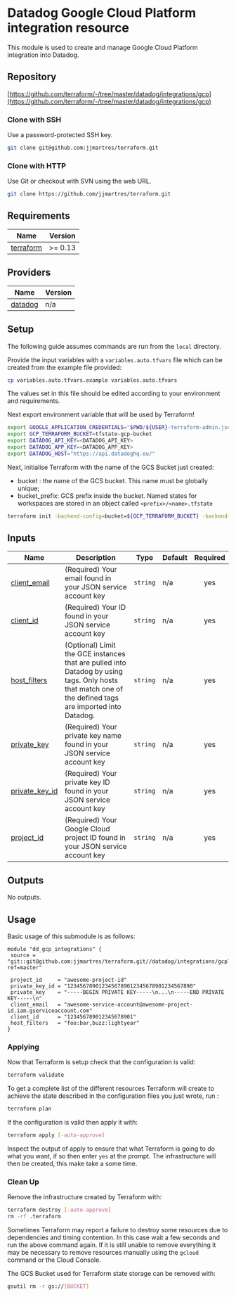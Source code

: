 <!-- BEGIN_TF_DOCS -->

# Datadog Google Cloud Platform integration resource

This module is used to create and manage Google Cloud Platform integration into Datadog.
## Repository

[https://github.com/terraform/-/tree/master/datadog/integrations/gcp](https://github.com/terraform/-/tree/master/datadog/integrations/gcp)

### Clone with SSH
Use a password-protected SSH key.
```bash
git clone git@github.com:jjmartres/terraform.git
```

###  Clone with HTTP
Use Git or checkout with SVN using the web URL.
```bash
git clone https://github.com/jjmartres/terraform.git
```
## Requirements

| Name | Version |
|------|---------|
| <a name="requirement_terraform"></a> [terraform](#requirement\_terraform) | >= 0.13 |
## Providers

| Name | Version |
|------|---------|
| <a name="provider_datadog"></a> [datadog](#provider\_datadog) | n/a |
## Setup
The following guide assumes commands are run from the `local` directory.

Provide the input variables with a `variables.auto.tfvars` file which can be created from the example file provided:

```bash
cp variables.auto.tfvars.example variables.auto.tfvars
```

The values set in this file should be edited according to your environment and requirements.

Next export environment variable that will be used by Terraform!

```bash
export GOOGLE_APPLICATION_CREDENTIALS="$PWD/${USER}-terraform-admin.json"
export GCP_TERRAFORM_BUCKET=tfstate-gcp-bucket
export DATADOG_API_KEY=<DATADOG_API_KEY>
export DATADOG_APP_KEY=<DATADOG_APP_KEY>
export DATADOG_HOST="https://api.datadoghq.eu/"
```

Next, initialise Terraform with the name of the GCS Bucket just created:

 * bucket : the name of the GCS bucket. This name must be globally unique;
 * bucket_prefix: GCS prefix inside the bucket. Named states for workspaces are stored in an object called `<prefix>/<name>.tfstate`

```bash
terraform init -backend-config=bucket=${GCP_TERRAFORM_BUCKET} -backend-config=prefix=[BUCKET_PREFIX]
```
## Inputs

| Name | Description | Type | Default | Required |
|------|-------------|------|---------|:--------:|
| <a name="input_client_email"></a> [client\_email](#input\_client\_email) | (Required) Your email found in your JSON service account key | `string` | n/a | yes |
| <a name="input_client_id"></a> [client\_id](#input\_client\_id) | (Required) Your ID found in your JSON service account key | `string` | n/a | yes |
| <a name="input_host_filters"></a> [host\_filters](#input\_host\_filters) | (Optional) Limit the GCE instances that are pulled into Datadog by using tags. Only hosts that match one of the defined tags are imported into Datadog. | `string` | n/a | yes |
| <a name="input_private_key"></a> [private\_key](#input\_private\_key) | (Required) Your private key name found in your JSON service account key | `string` | n/a | yes |
| <a name="input_private_key_id"></a> [private\_key\_id](#input\_private\_key\_id) | (Required) Your private key ID found in your JSON service account key | `string` | n/a | yes |
| <a name="input_project_id"></a> [project\_id](#input\_project\_id) | (Required) Your Google Cloud project ID found in your JSON service account key | `string` | n/a | yes |
## Outputs

No outputs.
## Usage
Basic usage of this submodule is as follows:

```hcl
module "dd_gcp_integrations" {
 source = "git::git@github.com:jjmartres/terraform.git//datadog/integrations/gcp?ref=master"

 project_id     = "awesome-project-id"
 private_key_id = "1234567890123456789012345678901234567890"
 private_key    = "-----BEGIN PRIVATE KEY-----\n...\n-----END PRIVATE KEY-----\n"
 client_email   = "awesome-service-account@awesome-project-id.iam.gserviceaccount.com"
 client_id      = "123456789012345678901"
 host_filters   = "foo:bar,buzz:lightyear"
}
```

### Applying

Now that Terraform is setup check that the configuration is valid:

```bash
terraform validate 
```

To get a complete list of the different resources Terraform will create to achieve the state described in the configuration files you just wrote, run :

```bash
terraform plan
```

If the configuration is valid then apply it with:

```bash
terraform apply [-auto-approve]
```

Inspect the output of apply to ensure that what Terraform is going to do what you want, if so then enter `yes` at the prompt.
The infrastructure will then be created, this make take a some time.


### Clean Up

Remove the infrastructure created by Terraform with:

```bash
terraform destroy [-auto-approve]
rm -rf .terraform
```

Sometimes Terraform may report a failure to destroy some resources due to dependencies and timing contention.
In this case wait a few seconds and run the above command again. If it is still unable to remove everything it may be necessary to remove resources manually using the `gcloud` command or the Cloud Console.

The GCS Bucket used for Terraform state storage can be removed with:

```bash
gsutil rm -r gs://[BUCKET]
```
<!-- other.md -->
<!-- END_TF_DOCS -->